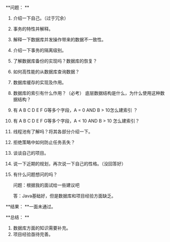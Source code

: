 **问题： **

1. 介绍一下自己。（过于冗余）

2. 事务的特性并解释。

3. 解释一下数据库并发操作带来的数据不一致性。

4. 介绍一下事务的隔离级别。

5. 了解数据库备份的实现吗？数据库的恢复？

6. 如何高性能的从数据库查询数据？

7. 数据库缓存的实现及作用。

8. 数据库的索引有什么作用？（必考） 底层数据结构是什么，为什么使用这种数据结构？

9. 有 A B C D E F G等多个字段，A = 0 AND B > 10怎么建索引 ？

10. 有 A B C D E F G等多个字段，A < 10 AND B > 10 怎么建索引？

11. 线程池有了解吗？将其各部分介绍一下。

12. 拒绝策略中如何防止任务丢失？

13. 谈谈自己的项目。

14. 说一下近期的规划，再次说一下自己的性格。（没回答好）

15. 有什么问题想问的吗？

    问题：根据我的面试给一些建议吧

    答：Java基础好，但是数据库和项目经验方面缺乏。

**结果： **一面未通过。

**总结： **

1. 数据库方面的知识需要补充。
2. 项目经验亟待完善。